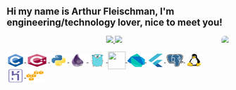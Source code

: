 ## Hi my name is Arthur Fleischman, I'm engineering/technology lover, nice to meet you!

<img align="right" height="150" style="border-radius:50px;" src="https://avatars.githubusercontent.com/u/33187588?s=400&u=e9aa90f94f8c36f6dde56c28e7dd9cad66b10f9a&v=4">
</div>

<div align="center">
  <a href="https://github.com/ArthurFleischman">
  <img height="180em" src="https://github-readme-stats.vercel.app/api?username=ArthurFleischman&show_icons=true&theme=dracula&include_all_commits=true&count_private=true"/>
  <img height="180em" src="https://github-readme-stats.vercel.app/api/top-langs/?username=ArthurFleischman&layout=compact&langs_count=8&theme=dracula"/>
</div>
<div style="display: inline_block"><br>
  <img align="center" height="30" width="40" src="https://raw.githubusercontent.com/devicons/devicon/master/icons/c/c-original.svg">
  <img align="center"  height="30" width="50" src="https://raw.githubusercontent.com/devicons/devicon/master/icons/cplusplus/cplusplus-original.svg">
  <img align="center"  height="30" width="40" src="https://raw.githubusercontent.com/devicons/devicon/master/icons/python/python-original.svg">
  <img align="center"  height="30" width="40" src="https://raw.githubusercontent.com/devicons/devicon/master/icons/elixir/elixir-original.svg">
  <img align="center"  height="30" width="40" src="https://raw.githubusercontent.com/devicons/devicon/master/icons/go/go-original.svg">
  <img align="center"  height="40" width="40" src="https://github.com/rust-lang/rust-artwork/blob/master/logo/rust-logo-64x64.png">
  <img align="center"  height="30" width="40" src="https://raw.githubusercontent.com/devicons/devicon/master/icons/dart/dart-original.svg">
  <img align="center"  height="30" width="40" src="https://raw.githubusercontent.com/devicons/devicon/master/icons/flutter/flutter-original.svg">
   <img align="center"  height="30" width="40" src="https://raw.githubusercontent.com/devicons/devicon/master/icons/postgresql/postgresql-original.svg">
  <img align="center"  height="30" width="40" src="https://raw.githubusercontent.com/devicons/devicon/master/icons/linux/linux-original.svg">
  <img align="center"  height="30" width="40" src="https://raw.githubusercontent.com/devicons/devicon/master/icons/heroku/heroku-original.svg">
  <img align="center" alt="aws" height="30" width="40" src="https://raw.githubusercontent.com/devicons/devicon/master/icons/amazonwebservices/amazonwebservices-original.svg">
